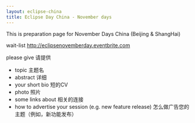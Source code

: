 ```yaml
---
layout: eclipse-china
title: Eclipse Day China - November days
---
```


This is preparation page for November Days China (Beijing & ShangHai)

wait-list <http://eclipsenovemberday.eventbrite.com>

please give 请提供
- topic 主题名
- abstract 详细
- your short bio 短的CV
- photo 照片
- some links about 相关的连接
- how to advertise your session (e.g. new feature release) 怎么做广告您的主题（例如，新功能发布）
